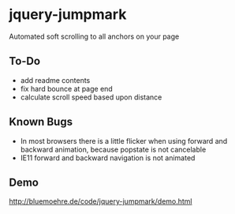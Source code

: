 jquery-jumpmark
===============

Automated soft scrolling to all anchors on your page


To-Do
-----

- add readme contents
- fix hard bounce at page end
- calculate scroll speed based upon distance


Known Bugs
----------

- In most browsers there is a little flicker when using forward and backward animation, because popstate is not cancelable
- IE11 forward and backward navigation is not animated


Demo
----

http://bluemoehre.de/code/jquery-jumpmark/demo.html
